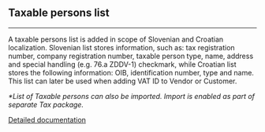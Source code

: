 ## **Taxable persons list** ##
-----
 
A taxable persons list is added in scope of Slovenian and Croatian localization. Slovenian list stores information, such as: tax registration number, company registration number, taxable person type, name, address and special handling (e.g. 76.a ZDDV-1) checkmark, while Croatian list stores the following information: OIB, identification number, type and name. This list can later be used when adding VAT ID to Vendor or Customer. 

_*List of Taxable persons can also be imported. Import is enabled as part of separate Tax package._

[Detailed documentation](https://adacta.sharepoint.com/:w:/r/sites/ERP-Product-Development/Shared%20Documents/D365FO%20Localization%20documentation/D365O%20LOC_SI%20VAT%20Reports%20SI%20docx.docx?d=wb9549c42a47d410a9d9723a851a6df44&csf=1&e=bFzEGW)